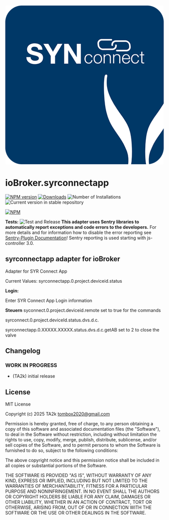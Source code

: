 ![Logo](admin/syrconnectapp.png)

# ioBroker.syrconnectapp

[![NPM version](https://img.shields.io/npm/v/iobroker.syrconnectapp.svg)](https://www.npmjs.com/package/iobroker.syrconnectapp)
[![Downloads](https://img.shields.io/npm/dm/iobroker.syrconnectapp.svg)](https://www.npmjs.com/package/iobroker.syrconnectapp)
![Number of Installations](https://iobroker.live/badges/syrconnectapp-installed.svg)
![Current version in stable repository](https://iobroker.live/badges/syrconnectapp-stable.svg)

[![NPM](https://nodei.co/npm/iobroker.syrconnectapp.png?downloads=true)](https://nodei.co/npm/iobroker.syrconnectapp/)

**Tests:** ![Test and Release](https://github.com/TA2k/ioBroker.syrconnectapp/workflows/Test%20and%20Release/badge.svg)
**This adapter uses Sentry libraries to automatically report exceptions and code errors to the developers.** For more details and for information how to disable the error reporting see [Sentry-Plugin Documentation](https://github.com/ioBroker/plugin-sentry#plugin-sentry)! Sentry reporting is used starting with js-controller 3.0.

## syrconnectapp adapter for ioBroker

Adapter for SYR Connect App

Current Values:
syrconnectapp.0.project.deviceid.status

**Login:**

Enter SYR Connect App Login information

**Steuern**
syconnect.0.project.deviceid.remote set to true for the commands

syrconnect.0.project.deviceId.status.dvs.d.c.

syrconnectapp.0.XXXXX.XXXXX.status.dvs.d.c.getAB
set to 2 to close the valve

## Changelog

<!--
    Placeholder for the next version (at the beginning of the line):
    ### **WORK IN PROGRESS**
-->

### **WORK IN PROGRESS**

- (TA2k) initial release

## License

MIT License

Copyright (c) 2025 TA2k <tombox2020@gmail.com>

Permission is hereby granted, free of charge, to any person obtaining a copy
of this software and associated documentation files (the "Software"), to deal
in the Software without restriction, including without limitation the rights
to use, copy, modify, merge, publish, distribute, sublicense, and/or sell
copies of the Software, and to permit persons to whom the Software is
furnished to do so, subject to the following conditions:

The above copyright notice and this permission notice shall be included in all
copies or substantial portions of the Software.

THE SOFTWARE IS PROVIDED "AS IS", WITHOUT WARRANTY OF ANY KIND, EXPRESS OR
IMPLIED, INCLUDING BUT NOT LIMITED TO THE WARRANTIES OF MERCHANTABILITY,
FITNESS FOR A PARTICULAR PURPOSE AND NONINFRINGEMENT. IN NO EVENT SHALL THE
AUTHORS OR COPYRIGHT HOLDERS BE LIABLE FOR ANY CLAIM, DAMAGES OR OTHER
LIABILITY, WHETHER IN AN ACTION OF CONTRACT, TORT OR OTHERWISE, ARISING FROM,
OUT OF OR IN CONNECTION WITH THE SOFTWARE OR THE USE OR OTHER DEALINGS IN THE
SOFTWARE.
